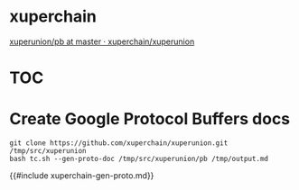 # xuperchain

[xuperunion/pb at master · xuperchain/xuperunion](https://github.com/xuperchain/xuperunion/tree/master/pb)

# TOC
<!-- toc -->

# Create Google Protocol Buffers docs


```shell
git clone https://github.com/xuperchain/xuperunion.git /tmp/src/xuperunion
bash tc.sh --gen-proto-doc /tmp/src/xuperunion/pb /tmp/output.md
```

{{#include xuperchain-gen-proto.md}}